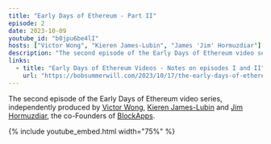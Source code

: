 ```yaml
---
title: "Early Days of Ethereum - Part II"
episode: 2
date: 2023-10-09
youtube_id: "b0jpu6be4lI"
hosts: ["Victor Wong", "Kieren James-Lubin", "James 'Jim' Hormuzdiar"]
description: "The second episode of the Early Days of Ethereum video series, continuing the exploration of Ethereum's founding period."
links:
  - title: "Early Days of Ethereum Videos - Notes on episodes I and II"
    url: "https://bobsummerwill.com/2023/10/17/the-early-days-of-ethereum-videos/"
---
```


The second episode of the Early Days of Ethereum video series, independently produced by [Victor Wong](https://x.com/vic4wong), [Kieren James-Lubin](https://x.com/kjameslubin) and [Jim Hormuzdiar](https://x.com/JamshidHormuz), the co-Founders of [BlockApps](https://blockapps.net).

{% include youtube_embed.html width="75%" %}

